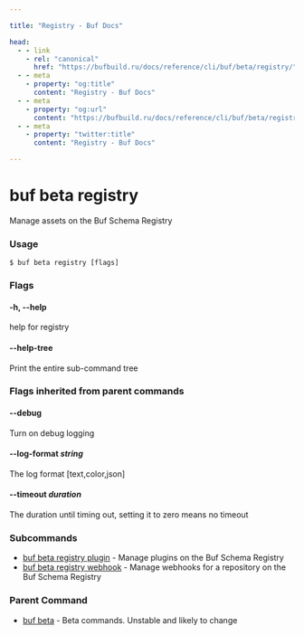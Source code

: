 ```yaml
---

title: "Registry - Buf Docs"

head:
  - - link
    - rel: "canonical"
      href: "https://bufbuild.ru/docs/reference/cli/buf/beta/registry/"
  - - meta
    - property: "og:title"
      content: "Registry - Buf Docs"
  - - meta
    - property: "og:url"
      content: "https://bufbuild.ru/docs/reference/cli/buf/beta/registry/"
  - - meta
    - property: "twitter:title"
      content: "Registry - Buf Docs"

---
```


# buf beta registry

Manage assets on the Buf Schema Registry

### Usage

```console
$ buf beta registry [flags]
```

### Flags

#### \-h, --help

help for registry

#### \--help-tree

Print the entire sub-command tree

### Flags inherited from parent commands

#### \--debug

Turn on debug logging

#### \--log-format _string_

The log format \[text,color,json\]

#### \--timeout _duration_

The duration until timing out, setting it to zero means no timeout

### Subcommands

- [buf beta registry plugin](plugin/) - Manage plugins on the Buf Schema Registry
- [buf beta registry webhook](webhook/) - Manage webhooks for a repository on the Buf Schema Registry

### Parent Command

- [buf beta](../) - Beta commands. Unstable and likely to change
